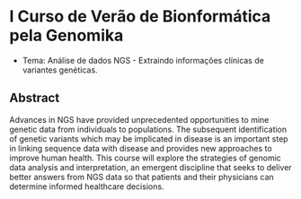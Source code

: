 I Curso de Verão de Bionformática pela Genomika
===============================

+ Tema: Análise de dados NGS -  Extraindo informações clínicas de variantes genéticas.


Abstract
--------

Advances in NGS have provided unprecedented opportunities to mine genetic data from individuals to populations. The subsequent identification of genetic variants which may be implicated in disease is an important step in linking sequence data with disease and provides new approaches to improve human health. This course will explore the strategies of genomic data analysis and interpretation, an emergent discipline that seeks to deliver better answers from NGS data so that patients and their physicians can determine informed healthcare decisions.
